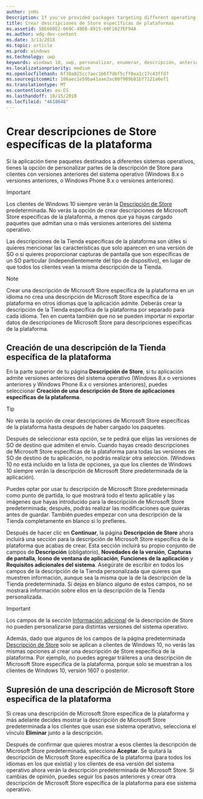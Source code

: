 ```yaml
---
author: jnHs
Description: If you've provided packages targeting different operating systems, you have the option to customize parts of your Store listing for different targeted operating systems.
title: Crear descripciones de Store específicas de plataformas
ms.assetid: 5BE66BE2-669C-49E0-8915-60F1027EF94A
ms.author: wdg-dev-content
ms.date: 3/13/2018
ms.topic: article
ms.prod: windows
ms.technology: uwp
keywords: windows 10, uwp, personalizar, enumerar, descripción, anteriormente
ms.localizationpriority: medium
ms.openlocfilehash: 6f30a825cc7aec1b6f7dbf5cff0ea1c17c43ffd7
ms.sourcegitcommit: 106aec1e59ba41aae2ac00f909b81bf7121a6ef1
ms.translationtype: MT
ms.contentlocale: es-ES
ms.lasthandoff: 10/15/2018
ms.locfileid: "4618648"
---
```

# <a name="create-platform-specific-store-listings"></a>Crear descripciones de Store específicas de la plataforma


Si la aplicación tiene paquetes destinados a diferentes sistemas operativos, tienes la opción de personalizar partes de la descripción de Store para clientes con versiones anteriores del sistema operativo (Windows 8.x o versiones anteriores, o Windows Phone 8.x o versiones anteriores). 

> [!IMPORTANT]
> Los clientes de Windows 10 siempre verán la [Descripción de Store](create-app-store-listings.md) predeterminada. No verás la opción de crear descripciones de Microsoft Store específicas de la plataforma, a menos que ya hayas cargado paquetes que admitan una o más versiones anteriores del sistema operativo. 

Las descripciones de la Tienda específicas de la plataforma son útiles si quieres mencionar las características que solo aparecen en una versión de SO o si quieres proporcionar capturas de pantalla que son específicas de un SO particular (independientemente del tipo de dispositivo), en lugar de que todos los clientes vean la misma descripción de la Tienda.

> [!NOTE]
> Crear una descripción de Microsoft Store específica de la plataforma en un idioma no crea una descripción de Microsoft Store específica de la plataforma en otros idiomas que la aplicación admite. Deberás crear la descripción de la Tienda específica de la plataforma por separado para cada idioma. Ten en cuenta también que no se pueden importar ni exportar datos de descripciones de Microsoft Store para descripciones específicas de la plataforma.


## <a name="creating-a-platform-specific-store-listing"></a>Creación de una descripción de la Tienda específica de la plataforma

En la parte superior de tu página **Descripción de Store**, si tu aplicación admite versiones anteriores del sistema operativo (Windows 8.x o versiones anteriores y Windows Phone 8.x o versiones anteriores), puedes seleccionar **Creación de una descripción de Store de aplicaciones específicas de la plataforma**. 

> [!TIP]
> No verás la opción de crear descripciones de Microsoft Store específicas de la plataforma hasta después de haber cargado los paquetes.

Después de seleccionar esta opción, se te pedirá que elijas las versiones de SO de destino que admiten el envío. Cuando hayas creado descripciones de Microsoft Store específicas de la plataforma para todas las versiones de SO de destino de tu aplicación, no podrás realizar otra selección. (Windows 10 no está incluido en la lista de opciones, ya que los clientes de Windows 10 siempre verán la descripción de Microsoft Store predeterminada de la aplicación).

Puedes optar por usar tu descripción de Microsoft Store predeterminada como punto de partida, lo que mostrará todo el texto aplicable y las imágenes que hayas introducido para la descripción de Microsoft Store predeterminada; después, podrás realizar las modificaciones que quieras antes de guardar. También puedes empezar con una descripción de la Tienda completamente en blanco si lo prefieres.

Después de hacer clic en **Continuar**, la página **Descripción de Store** ahora incluirá una sección para la descripción de Microsoft Store específica de la plataforma que acabas de crear. Esta sección incluirá su propio conjunto de campos de **Descripción** (obligatorio), **Novedades de la versión**, **Capturas de pantalla**, **Icono de ventana de aplicación**, **Funciones de la aplicación** y **Requisitos adicionales del sistema**. Asegúrate de escribir en todos los campos de la descripción de la Tienda personalizada que quieres que muestren información, aunque sea la misma que la de la descripción de la Tienda predeterminada. Si dejas en blanco alguno de estos campos, no se mostrará información sobre ellos en la descripción de la Tienda personalizada.


> [!IMPORTANT]
> Los campos de la sección [Información adicional](create-app-store-listings.md#additional-information) de la descripción de Store no pueden personalizarse para distintas versiones del sistema operativo.
> 
> Además, dado que algunos de los campos de la página predeterminada [Descripción de Store](create-app-store-listings.md) solo se aplican a clientes de Windows 10, no verás las mismas opciones al crear una descripción de Store específica de la plataforma. Por ejemplo, no puedes agregar tráileres a una descripción de Microsoft Store específica de la plataforma, porque solo se muestran a los clientes de Windows 10, versión 1607 o posterior. 


## <a name="removing-a-platform-specific-store-listing"></a>Supresión de una descripción de Microsoft Store específica de la plataforma

Si creas una descripción de Microsoft Store específica de la plataforma y más adelante decides mostrar la descripción de Microsoft Store predeterminada a los clientes que usan ese sistema operativo, selecciona el vínculo **Eliminar** junto a la descripción.

Después de confirmar que quieres mostrar a esos clientes la descripción de Microsoft Store predeterminada, selecciona **Aceptar**. Se quitará la descripción de Microsoft Store específica de la plataforma (para todos los idiomas en los que existía) y los clientes de esa versión del sistema operativo ahora verán la descripción predeterminada de Microsoft Store. Si cambias de opinión, puedes seguir los pasos anteriores y crear otra descripción de Microsoft Store específica de la plataforma para ese sistema operativo.

 

 




